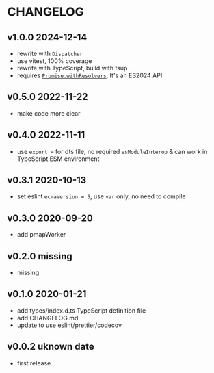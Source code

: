 # CHANGELOG

## v1.0.0 2024-12-14

- rewrite with `Dispatcher`
- use vitest, 100% coverage
- rewrite with TypeScript, build with tsup
- requires [`Promise.withResolvers`](https://2ality.com/2024/05/proposal-promise-with-resolvers.html), It's an ES2024 API

## v0.5.0 2022-11-22

- make code more clear

## v0.4.0 2022-11-11

- use `export =` for dts file, no required `esModuleInterop` & can work in TypeScript ESM environment

## v0.3.1 2020-10-13

- set eslint `ecmaVersion = 5`, use `var` only, no need to compile

## v0.3.0 2020-09-20

- add pmapWorker

## v0.2.0 missing

- missing

## v0.1.0 2020-01-21

- add types/index.d.ts TypeScript definition file
- add CHANGELOG.md
- update to use eslint/prettier/codecov

## v0.0.2 uknown date

- first release
